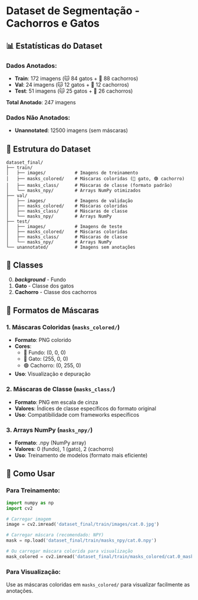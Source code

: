 # Dataset de Segmentação - Cachorros e Gatos

## 📊 Estatísticas do Dataset

### Dados Anotados:
- **Train**: 172 imagens (🐱 84 gatos + 🐶 88 cachorros)
- **Val**: 24 imagens (🐱 12 gatos + 🐶 12 cachorros)
- **Test**: 51 imagens (🐱 25 gatos + 🐶 26 cachorros)

**Total Anotado**: 247 imagens

### Dados Não Anotados:
- **Unannotated**: 12500 imagens (sem máscaras)

## 📁 Estrutura do Dataset

```
dataset_final/
├── train/
│   ├── images/           # Imagens de treinamento
│   ├── masks_colored/    # Máscaras coloridas (🔴 gato, 🟢 cachorro)
│   ├── masks_class/      # Máscaras de classe (formato padrão)
│   └── masks_npy/        # Arrays NumPy otimizados
├── val/
│   ├── images/           # Imagens de validação
│   ├── masks_colored/    # Máscaras coloridas
│   ├── masks_class/      # Máscaras de classe
│   └── masks_npy/        # Arrays NumPy
├── test/
│   ├── images/           # Imagens de teste
│   ├── masks_colored/    # Máscaras coloridas
│   ├── masks_class/      # Máscaras de classe
│   └── masks_npy/        # Arrays NumPy
└── unannotated/          # Imagens sem anotações
```

## 🎯 Classes

0. **_background_** - Fundo
1. **Gato** - Classe dos gatos
2. **Cachorro** - Classe dos cachorros

## 🎨 Formatos de Máscaras

### 1. Máscaras Coloridas (`masks_colored/`)
- **Formato**: PNG colorido
- **Cores**: 
  - 🖤 Fundo: (0, 0, 0)
  - 🔴 Gato: (255, 0, 0)  
  - 🟢 Cachorro: (0, 255, 0)
- **Uso**: Visualização e depuração

### 2. Máscaras de Classe (`masks_class/`)
- **Formato**: PNG em escala de cinza
- **Valores**: Índices de classe específicos do formato original
- **Uso**: Compatibilidade com frameworks específicos

### 3. Arrays NumPy (`masks_npy/`)
- **Formato**: .npy (NumPy array)
- **Valores**: 0 (fundo), 1 (gato), 2 (cachorro)
- **Uso**: Treinamento de modelos (formato mais eficiente)

## 🚀 Como Usar

### Para Treinamento:
```python
import numpy as np
import cv2

# Carregar imagem
image = cv2.imread('dataset_final/train/images/cat.0.jpg')

# Carregar máscara (recomendado: NPY)
mask = np.load('dataset_final/train/masks_npy/cat.0.npy')

# Ou carregar máscara colorida para visualização
mask_colored = cv2.imread('dataset_final/train/masks_colored/cat.0_mask.png')
```

### Para Visualização:
Use as máscaras coloridas em `masks_colored/` para visualizar facilmente as anotações.
